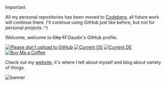 > [!IMPORTANT]  
> All my personal repositories has been moved to [Codeberg](https://codeberg.org/daudix), all future work will continue there. I'll continue using GitHub just like before, but not for personal projects :^)

Welcome, welcome to ~~City 17~~ Daudix's GitHub profile.

[![Please don't upload to GitHub](https://nogithub.codeberg.page/badge.svg)](https://nogithub.codeberg.page)
[![Current OS](https://img.shields.io/badge/OS-Fedora%20Silverblue%2042-informational?color=%2350a1d9&style=flat&logo=Fedora&logoColor=white)](https://fedoraproject.org)
[![Current DE](https://img.shields.io/badge/DE-GNOME%2048-informational?color=%234a86cf&style=flat&logo=GNOME&logoColor=white)](https://www.gnome.org)
[![Buy Me a Coffee](https://img.shields.io/badge/Buy%20Me%20a-Coffee-informational?color=%23c061cb&style=flat)](https://daudix.one/coffee/)

Check out my [website](https://daudix.one), it's where I tell about myself and blog about variety of things.

![banner](https://files.catbox.moe/lj6cij.png)
